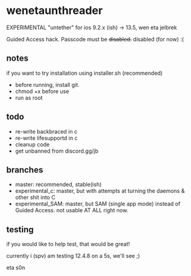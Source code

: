 # wenetaunthreader
EXPERIMENTAL "untether" for ios 9.2.x (ish) -> 13.5, wen eta jelbrek

Guided Access hack. Passcode must be ~~disabled.~~ disabled (for now) :(

## notes
if you want to try installation using installer.sh (recommended)

* before running, install git. 
* chmod +x before use
* run as root

## todo

* re-write backbraced in c
* re-write lifesupportd in c
* cleanup code
* get unbanned from discord.gg/jb

## branches
- master: recommended, stable(ish)
- experimental_c: master, but with attempts at turning the daemons & other shit into C
- experimental_SAM: master, but SAM (single app mode) instead of Guided Access. not usable AT ALL right now.

## testing
if you would like to help test, that would be great!

currently i (spv) am testing 12.4.8 on a 5s, we'll see ;)

eta s0n
